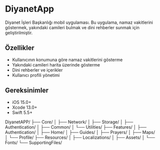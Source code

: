 # DiyanetApp

Diyanet İşleri Başkanlığı mobil uygulaması. Bu uygulama, namaz vakitlerini göstermek, yakındaki camileri bulmak ve dini rehberler sunmak için geliştirilmiştir.

## Özellikler

- Kullanıcının konumuna göre namaz vakitlerini gösterme
- Yakındaki camileri harita üzerinde gösterme
- Dini rehberler ve içerikler
- Kullanıcı profili yönetimi

## Gereksinimler

- iOS 15.0+
- Xcode 13.0+
- Swift 5.5+

DiyanetAPP/
├── Core/
│   ├── Network/
│   ├── Storage/
│   ├── Authentication/
│   ├── Common/
│   └── Utilities/
├── Features/
│   ├── Authentication/
│   ├── Home/
│   ├── Guides/
│   ├── Prayers/
│   ├── Maps/
│   └── Profile/
├── Resources/
│   ├── Localizations/
│   ├── Assets/
│   └── Fonts/
└── SupportingFiles/